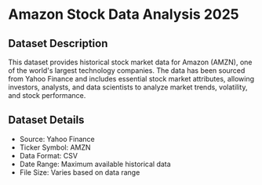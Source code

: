 # Amazon Stock Data Analysis 2025
## Dataset Description
This dataset provides historical stock market data for Amazon (AMZN), one of the world's largest technology companies. The data has been sourced from Yahoo Finance and includes essential stock market attributes, allowing investors, analysts, and data scientists to analyze market trends, volatility, and stock performance.

## Dataset Details
- Source: Yahoo Finance
- Ticker Symbol: AMZN
- Data Format: CSV
- Date Range: Maximum available historical data
- File Size: Varies based on data range
